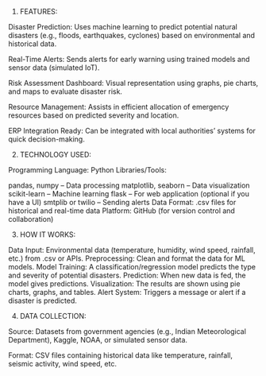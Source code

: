 1. FEATURES:

Disaster Prediction: Uses machine learning to predict potential natural disasters (e.g., floods, earthquakes, cyclones) based on environmental and historical data.

Real-Time Alerts: Sends alerts for early warning using trained models and sensor data (simulated IoT).

Risk Assessment Dashboard: Visual representation using graphs, pie charts, and maps to evaluate disaster risk.

Resource Management: Assists in efficient allocation of emergency resources based on predicted severity and location.

ERP Integration Ready: Can be integrated with local authorities’ systems for quick decision-making.

2. TECHNOLOGY USED:

Programming Language: Python
Libraries/Tools:

pandas, numpy – Data processing
matplotlib, seaborn – Data visualization
scikit-learn – Machine learning
flask – For web application (optional if you have a UI)
smtplib or twilio – Sending alerts
Data Format: .csv files for historical and real-time data
Platform: GitHub (for version control and collaboration)

3. HOW IT WORKS:

Data Input: Environmental data (temperature, humidity, wind speed, rainfall, etc.) from .csv or APIs.
Preprocessing: Clean and format the data for ML models.
Model Training: A classification/regression model predicts the type and severity of potential disasters.
Prediction: When new data is fed, the model gives predictions.
Visualization: The results are shown using pie charts, graphs, and tables.
Alert System: Triggers a message or alert if a disaster is predicted.

4. DATA COLLECTION:

Source:
Datasets from government agencies (e.g., Indian Meteorological Department), Kaggle, NOAA, or simulated sensor data.

Format:
CSV files containing historical data like temperature, rainfall, seismic activity, wind speed, etc.
